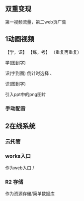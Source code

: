 ## 双重变现

第一视频流量，第二web页广告



## 1动画视频

 【学，识】 【练，考】 （重复再重复）

学(图到字)

识(字到图) 倒计时选择 、

识(图到字)  



引入ppt中的png图片



### 手动配音





## 2在线系统









### 云托管

### works入口

作为web入口 /

### R2 存储

作为资源存储/简单数据库









